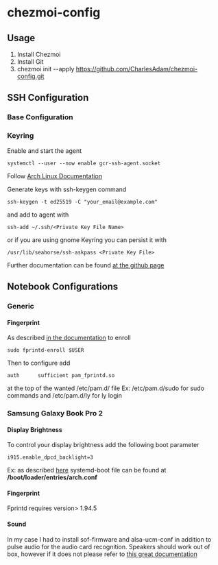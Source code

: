 # chezmoi-config

## Usage
1. Install Chezmoi
2. Install Git
3. chezmoi init --apply https://github.com/CharlesAdam/chezmoi-config.git

## SSH Configuration

### Base Configuration

### Keyring
Enable and start the agent
```
systemctl --user --now enable gcr-ssh-agent.socket
```
Follow [Arch Linux Documentation](https://wiki.archlinux.org/title/GNOME/Keyring)

Generate keys with ssh-keygen command
```
ssh-keygen -t ed25519 -C "your_email@example.com"
```
and add to agent with
```
ssh-add ~/.ssh/<Private Key File Name>
```
or if you are using gnome Keyring you can persist it with
```
/usr/lib/seahorse/ssh-askpass <Private Key File>
```
Further documentation can be found [at the github page](https://docs.github.com/en/authentication/connecting-to-github-with-ssh/generating-a-new-ssh-key-and-adding-it-to-the-ssh-agent)

## Notebook Configurations

### Generic

#### Fingerprint

As described [in the documentation](https://wiki.archlinux.org/title/Fprint) to enroll
```
sudo fprintd-enroll $USER
```
Then to configure add 
```
auth      sufficient pam_fprintd.so
```
at the top of the wanted /etc/pam.d/ file
Ex: /etc/pam.d/sudo for sudo commands and /etc/pam.d/ly for ly login

### Samsung Galaxy Book Pro 2

#### Display Brightness

To control your display brightness add the following boot parameter
```
i915.enable_dpcd_backlight=3
```
Ex: as described [here](https://wiki.archlinux.org/title/Kernel_parameters#systemd-boot) systemd-boot file can be found at **/boot/loader/entries/arch.conf**

#### Fingerprint
Fprintd requires version> 1.94.5

#### Sound
In my case I had to install sof-firmware and alsa-ucm-conf in addition to pulse audio for the audio card recognition.
Speakers should work out of box, however if it does not please refer to [this great documentation](https://github.com/joshuagrisham/samsung-galaxybook-extras?tab=readme-ov-file#sound-from-the-speakers-enabling-speaker-amps)
